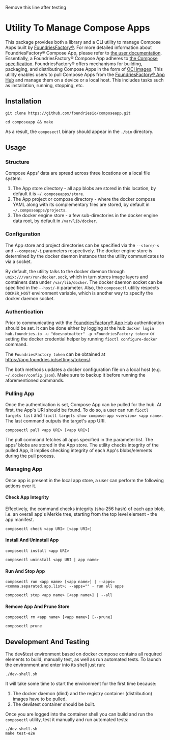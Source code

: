 Remove this line after testing
# Utility To Manage Compose Apps

This package provides both a library and a CLI utility to manage Compose Apps built by [FoundriesFactory®](https://foundries.io/).
For more detailed information about FoundriesFactory® Compose App, please refer to [the user documentation](https://docs.foundries.io/latest/tutorials/compose-app/compose-app.html).
Essentially, a FoundriesFactory® Compose App adheres to [the Compose specification](https://github.com/compose-spec/compose-spec/blob/master/spec.md).
FoundriesFactory® offers mechanisms for building, packaging, and distributing Compose Apps in the form of [OCI images](https://github.com/opencontainers/image-spec/blob/main/spec.md).
This utility enables users to pull Compose Apps from the [FoundriesFactory® App Hub](https://hub.foundries.io/) and manage them on a device or a local host.
This includes tasks such as installation, running, stopping, etc.

## Installation
```commandline
git clone https://github.com/foundriesio/composeapp.git
```
```commandline
cd composeapp && make
```
As a result, the `composectl` binary should appear in the `./bin` directory.

## Usage
### Structure
Compose Apps' data are spread across three locations on a local file system:
1. The App store directory - all app blobs are stored in this location, by default it is `~/.composeapps/store`.
2. The App project or compose directory - where the docker compose YAML along with its complementary files are stored, by default in `~/.composeapps/projects`. 
3. The docker engine store - a few sub-directories in the docker engine data root, by default in `/var/lib/docker`. 

### Configuration

The App store and project directories can be specified via the `--store/-s` and `--compose/-i` parameters respectively.
The docker engine store is determined by the docker daemon instance that the utility communicates to via a socket.

By default, the utility talks to the docker daemon through `unix:///var/run/docker.sock`, 
which in turn stores image layers and containers data under `/var/lib/docker`.
The docker daemon socket can be specified in the `--host/-H` parameter.
Also, the `composectl` utility respects `DOCKER_HOST` environment variable, which is another way to specify the docker daemon socket. 

### Authentication

Prior to communicating with the [FoundriesFactory® App Hub](https://hub.foundries.io/) authentication should be set.
It can be done either by logging at the hub `docker login hub.foundries.io -u "doesnotmatter" -p <FoundriesFactory token>`
or setting the docker credential helper by running `fioctl configure-docker` command.

The `FoundriesFactory token` can be obtained at https://app.foundries.io/settings/tokens/.

The both methods updates a docker configuration file on a local host (e.g. `~/.docker/config.json`).
Make sure to backup it before running the aforementioned commands.

### Pulling App

Once the authentication is set, Compose App can be pulled for the hub. At first, the App's URI should be found.
To do so, a user can run `fioctl targets list` and `fioctl targets show compose-app <version> <app name>`.
The last command outputs the target's app URI.

```commandline
composectl pull <app URI> [<app URI>]
```
The pull command fetches all apps specified in the parameter list. The apps' blobs are stored in the App store.
The utility checks integrity of the pulled App, it implies checking integrity of each App's blobs/elements during the pull process.

### Managing App

Once app is present in the local app store, a user can perform the following actions over it.

#### Check App Integrity
Effectively, the command checks integrity (sha-256 hash) of each app blob, i.e. an overall app's Merkle tree, starting from the top level element - the app manifest.   
```commandline
composectl check <app URI> [<app URI>]
```

#### Install And Uninstall App
```commandline
composectl install <app URI>
```
```commandline
composectl uninstall <app URI | app name>
```

#### Run And Stop App
```commandline
composectl run <app name> [<app name>] | --apps=<comma,separated,app,list>; --apps="" - run all apps
```
```commandline
composectl stop <app name> [<app name>] | --all
```

#### Remove App And Prune Store
```commandline
composectl rm <app name> [<app name>] [--prune]
```
```commandline
composectl prune
```

## Development And Testing

The dev&test environment based on docker compose contains all required elements to build, manually test, as well as run automated tests.
To launch the environment and enter into its shell just run:
```commandline
./dev-shell.sh
```
It will take some time to start the environment for the first time because:
1. The docker daemon (dind) and the registry container (distribution) images have to be pulled.
2. The dev&test container should be built.

Once you are logged into the container shell you can build and run the `composectl` utility, test it manually
and run automated tests:
```commandline
./dev-shell.sh
make test-e2e
```
